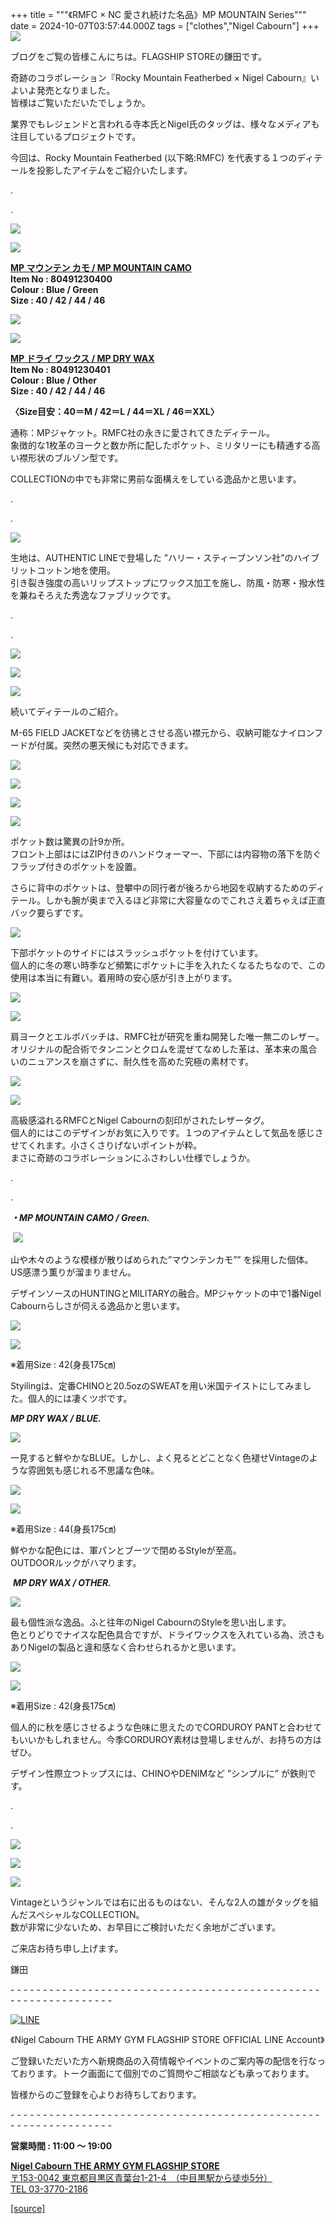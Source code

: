 +++
title = """《RMFC × NC 愛され続けた名品》MP MOUNTAIN Series"""
date = 2024-10-07T03:57:44.000Z
tags = ["clothes","Nigel Cabourn"]
+++
 ![](https://cdn.shopify.com/s/files/1/0094/9295/5196/files/IMG_4012_a20315f7-6f7e-4550-a17b-305f71bbbddb_480x480.jpg?v=1727941650)

ブログをご覧の皆様こんにちは。FLAGSHIP STOREの鎌田です。

奇跡のコラボレーション『Rocky Mountain Featherbed × Nigel Cabourn』いよいよ発売となりました。  
皆様はご覧いただいたでしょうか。

業界でもレジェンドと言われる寺本氏とNigel氏のタッグは、様々なメディアも注目しているプロジェクトです。

今回は、Rocky Mountain Featherbed (以下略:RMFC) を代表する１つのディテールを投影したアイテムをご紹介いたします。

.

.

![](https://cdn.shopify.com/s/files/1/0094/9295/5196/files/80491230400-1_2793aa01-9c82-45e6-8448-27be72c0d33d_480x480.jpg?v=1727937913)

![](https://cdn.shopify.com/s/files/1/0094/9295/5196/files/80491230400-2_e444f223-499b-45d0-9325-d29595505fdc_480x480.jpg?v=1727937912)

[**MP マウンテン カモ / MP MOUNTAIN CAMO**](https://cabourn.jp/products/80491230400)  
**Item No : 80491230400**  
**Colour : Blue / Green**  
**Size : 40 / 42 / 44 / 46**

![](https://cdn.shopify.com/s/files/1/0094/9295/5196/files/80491230401-1_e0af4a4a-6165-4e1d-8840-85fcd40814a7_480x480.jpg?v=1727937912)

![](https://cdn.shopify.com/s/files/1/0094/9295/5196/files/80491230401-2_d83fe1e9-420d-4bf4-b0c1-154171bba77f_480x480.jpg?v=1727937912)

[**MP ドライ ワックス / MP DRY WAX**](https://cabourn.jp/products/80491230401)  
**Item No : 80491230401**  
**Colour : Blue / Other**  
**Size : 40 / 42 / 44 / 46**

**〈Size目安：40＝M / 42＝L / 44＝XL / 46＝XXL〉**

通称：MPジャケット。RMFC社の永きに愛されてきたディテール。  
象徴的な1枚革のヨークと数か所に配したポケット、ミリタリーにも精通する高い襟形状のブルゾン型です。

COLLECTIONの中でも非常に男前な面構えをしている逸品かと思います。  

.

.

![](https://cdn.shopify.com/s/files/1/0094/9295/5196/files/IMG_4015_aadc0bdb-2b93-4274-b815-264b9f84abd4_480x480.jpg?v=1728009999)

生地は、AUTHENTIC LINEで登場した ”ハリー・スティーブンソン社”のハイブリットコットン地を使用。  
引き裂き強度の高いリップストップにワックス加工を施し、防風・防寒・撥水性を兼ねそろえた秀逸なファブリックです。

.

.

![](https://cdn.shopify.com/s/files/1/0094/9295/5196/files/IMG_5185_480x480.jpg?v=1727937917)

![](https://cdn.shopify.com/s/files/1/0094/9295/5196/files/IMG_5163_480x480.jpg?v=1727937918)

![](https://cdn.shopify.com/s/files/1/0094/9295/5196/files/IMG_5161_194b95e3-403e-4616-8b99-8a3beee69e6a_480x480.jpg?v=1727937917)

続いてディテールのご紹介。

M-65 FIELD JACKETなどを彷彿とさせる高い襟元から、収納可能なナイロンフードが付属。突然の悪天候にも対応できます。

![](https://cdn.shopify.com/s/files/1/0094/9295/5196/files/IMG_5140_480x480.jpg?v=1727937919)

![](https://cdn.shopify.com/s/files/1/0094/9295/5196/files/IMG_5143_b0b0c06d-dd41-4c60-9e48-d1da244a601b_480x480.jpg?v=1727937918)

![](https://cdn.shopify.com/s/files/1/0094/9295/5196/files/IMG_5137_480x480.jpg?v=1727937918)

![](https://cdn.shopify.com/s/files/1/0094/9295/5196/files/IMG_5075_480x480.jpg?v=1727937917)

ポケット数は驚異の計9か所。  
フロント上部はにはZIP付きのハンドウォーマー、下部には内容物の落下を防ぐフラップ付きのポケットを設置。

さらに背中のポケットは、登攀中の同行者が後ろから地図を収納するためのディテール。しかも腕が奥まで入るほど非常に大容量なのでこれさえ着ちゃえば正直バック要らずです。

![](https://cdn.shopify.com/s/files/1/0094/9295/5196/files/IMG_5144_e78d596c-bdae-4926-8343-db8ef3b471bf_480x480.jpg?v=1727937919)

下部ポケットのサイドにはスラッシュポケットを付けています。  
個人的に冬の寒い時季など頻繁にポケットに手を入れたくなるたちなので、この使用は本当に有難い。着用時の安心感が引き上がります。

![](https://cdn.shopify.com/s/files/1/0094/9295/5196/files/IMG_4786_480x480.jpg?v=1727937913)

![](https://cdn.shopify.com/s/files/1/0094/9295/5196/files/IMG_5089_480x480.jpg?v=1727938961)

肩ヨークとエルボバッチは、RMFC社が研究を重ね開発した唯一無二のレザー。  
オリジナルの配合術でタンニンとクロムを混ぜてなめした革は、革本来の風合いのニュアンスを崩さずに、耐久性を高めた究極の素材です。

![](https://cdn.shopify.com/s/files/1/0094/9295/5196/files/IMG_5173_21900742-bd68-49c1-8ea2-b33c8c0d075b_480x480.jpg?v=1727937918)

![](https://cdn.shopify.com/s/files/1/0094/9295/5196/files/IMG_5153_480x480.jpg?v=1727937918)

高級感溢れるRMFCとNigel Cabournの刻印がされたレザータグ。  
個人的にはこのデザインがお気に入りです。１つのアイテムとして気品を感じさせてくれます。小さくさりげないポイントが粋。  
まさに奇跡のコラボレーションにふさわしい仕様でしょうか。

.

.

_**・MP MOUNTAIN CAMO / Green.**_

 ![](https://cdn.shopify.com/s/files/1/0094/9295/5196/files/IMG_5122_20cc102f-72f3-4297-938e-6dbba6048a61_480x480.jpg?v=1727928631)

山や木々のような模様が散りばめられた”マウンテンカモ”” を採用した個体。  
US感漂う薫りが溜まりません。

デザインソースのHUNTINGとMILITARYの融合。MPジャケットの中で1番Nigel Cabournらしさが伺える逸品かと思います。

![](https://cdn.shopify.com/s/files/1/0094/9295/5196/files/IMG_5095_213d92c7-4e9f-49ef-8155-21a848c3684c_480x480.jpg?v=1727937920)

![](https://cdn.shopify.com/s/files/1/0094/9295/5196/files/IMG_5118_480x480.jpg?v=1727937920)

※着用Size : 42(身長175㎝)

Styilingは、定番CHINOと20.5ozのSWEATを用い米国テイストにしてみました。個人的には凄くツボです。

_**MP DRY WAX / BLUE.**_

![](https://cdn.shopify.com/s/files/1/0094/9295/5196/files/IMG_4780_c9dfe4b3-1f4e-4d1a-9cbc-49650273a88b_480x480.jpg?v=1727928630)

一見すると鮮やかなBLUE。しかし、よく見るとどことなく色褪せVintageのような雰囲気も感じれる不思議な色味。

![](https://cdn.shopify.com/s/files/1/0094/9295/5196/files/IMG_4757_480x480.jpg?v=1727937914)

![](https://cdn.shopify.com/s/files/1/0094/9295/5196/files/IMG_4766_c6157f6a-d887-4cf3-b2c8-a1f232fb083b_480x480.jpg?v=1727937915)

※着用Size : 44(身長175㎝)

鮮やかな配色には、軍パンとブーツで閉めるStyleが至高。  
OUTDOORルックがハマります。

 _**MP DRY WAX / OTHER.**_

![](https://cdn.shopify.com/s/files/1/0094/9295/5196/files/IMG_5072_6446544d-d85a-48a4-ae15-2d5734b9a35f_480x480.jpg?v=1727928631)

最も個性派な逸品。ふと往年のNigel CabournのStyleを思い出します。  
色とりどりでナイスな配色具合ですが、ドライワックスを入れている為、渋さもありNigelの製品と違和感なく合わせられるかと思います。

![](https://cdn.shopify.com/s/files/1/0094/9295/5196/files/IMG_5066_480x480.jpg?v=1727937919)

![](https://cdn.shopify.com/s/files/1/0094/9295/5196/files/IMG_5082_480x480.jpg?v=1727937919)

※着用Size : 42(身長175㎝)

個人的に秋を感じさせるような色味に思えたのでCORDUROY PANTと合わせてもいいかもしれません。今季CORDUROY素材は登場しませんが、お持ちの方はぜひ。

デザイン性際立つトップスには、CHINOやDENIMなど ”シンプルに” が鉄則です。

.

.

![](https://cdn.shopify.com/s/files/1/0094/9295/5196/files/IMG_5265_480x480.jpg?v=1728189940)

![](https://cdn.shopify.com/s/files/1/0094/9295/5196/files/IMG_5268_6f809b93-984a-49ae-ae91-f3a8535fe874_480x480.jpg?v=1728189939)

![](https://cdn.shopify.com/s/files/1/0094/9295/5196/files/IMG_5279_480x480.jpg?v=1728189940)

Vintageというジャンルでは右に出るものはない、そんな2人の雄がタッグを組んだスペシャルなCOLLECTION。  
数が非常に少ないため、お早目にご検討いただく余地がございます。

ご来店お待ち申し上げます。

鎌田

\- - - - - - - - - - - - - - - - - - - - - - - - - - - - - - - - - - - - - - - - - - - - - - - - - - - - - - - - - - - - - - - -  

[![LINE](https://cdn.shopify.com/s/files/1/0094/9295/5196/files/ja_600x600.png?v=1631941030)](https://lin.ee/NpdpRpF)

《Nigel Cabourn THE ARMY GYM FLAGSHIP STORE OFFICIAL LINE Account》

ご登録いただいた方へ新規商品の入荷情報やイベントのご案内等の配信を行なっております。トーク画面にて個別でのご質問やご相談なども承っております。

皆様からのご登録を心よりお待ちしております。

\- - - - - - - - - - - - - - - - - - - - - - - - - - - - - - - - - - - - - - - - - - - - - - - - - - - - - - - - - - - - - - - - 

**営業時間 : 11:00 〜 19:00**

[**Nigel Cabourn THE ARMY GYM FLAGSHIP STORE**](https://cabourn.jp/pages/flagship)  
[〒153-0042 東京都目黒区青葉台1-21-4　（中目黒駅から徒歩5分）](https://cabourn.jp/pages/flagship)  
[TEL 03-3770-2186](https://cabourn.jp/pages/flagship)

[[source]](https://cabourn.jp/blogs/shop-info/flagship20241007)
